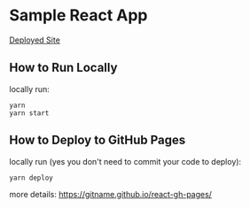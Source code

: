 # Sample React App

[Deployed Site](https://liyinnbw.github.io/react-app/)

## How to Run Locally
locally run:
```
yarn
yarn start
```

## How to Deploy to GitHub Pages
locally run (yes you don't need to commit your code to deploy):
```
yarn deploy
```
more details: https://gitname.github.io/react-gh-pages/
